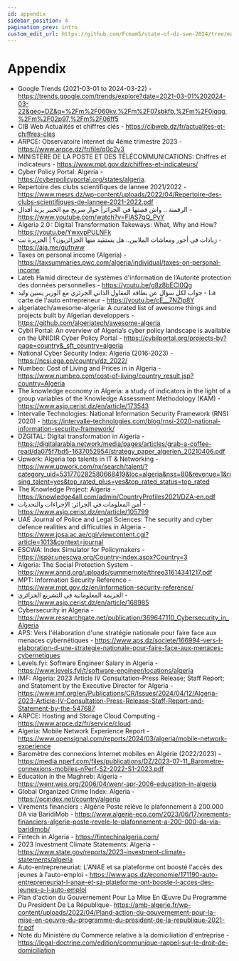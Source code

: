 ```yaml
---
id: appendix
sidebar_position: 4
pagination_prev: intro
custom_edit_url: https://github.com/Fcmam5/state-of-dz-swe-2024/tree/master/website/docs/appendix/index.md
---
```


# Appendix

- Google Trends (2021-03-01 to 2024-03-22) - https://trends.google.com/trends/explore?date=2021-03-01%202024-03-22&geo=DZ&q=%2Fm%2F060kv,%2Fm%2F07sbkfb,%2Fm%2F0jgqg,%2Fm%2F02p97,%2Fm%2F06ff5
- CIB Web Actualités et chiffres clés - https://cibweb.dz/fr/actualites-et-chiffres-cles
- ARPCE: Observatoire Internet du 4ème trimestre 2023 -  https://www.arpce.dz/fr/file/q0c2v3
- MINISTÈRE DE LA POSTE ET DES TÉLÉCOMMUNICATIONS: Chiffres et indicateurs - https://www.mpt.gov.dz/chiffres-et-indicateurs/
- Cyber Policy Portal: Algeria - https://cyberpolicyportal.org/states/algeria.
- Repertoire des clubs scientifiques de lannee 2021/2022 - https://www.mesrs.dz/wp-content/uploads/2022/04/Repertoire-des-clubs-scientifiques-de-lannee-2021-2022.pdf
- الرقمنة .. واش قصتها في الجزائر| حوار صريح مع الخبير يزيد أقدال - https://www.youtube.com/watch?v=FlAS7qQ_PyY 
- Algeria 2.0 : Digital Transformation Takeways: What, Why and How? https://youtu.be/YwxvpPULNFk
- زيادات في أجور ومعاشات الملايين.. هل يستفيد منها الجزائريون؟ | الجزيرة نت - https://aja.me/gufnww
- Taxes on personal income (Algeria) - https://taxsummaries.pwc.com/algeria/individual/taxes-on-personal-income		
- Lateb Hamid directeur de systèmes d'information de l’Autorité protection des données personnelles - https://youtu.be/g8z8bECl0Qg
- جواب لكل سؤال عن بطاقة المقاول الذاتي الجزئري مع الوزير يسين وليد - La carte de l'auto entrepreneur	- https://youtu.be/cE__7NZlp8Y
- algeriatech/awesome-algeria: A curated list of awesome things and projects built by Algerian developpers - https://github.com/algeriatech/awesome-algeria
- Cybil Portal:  An overview of Algeria’s cyber policy landscape is available on the UNIDIR Cyber Policy Portal - https://cybilportal.org/projects-by?page=country&_sft_country=algeria
- National Cyber Security Index: Algeria (2016-2023) - https://ncsi.ega.ee/country/dz_2022/
- Numbeo: Cost of Living and Prices in in Algeria - https://www.numbeo.com/cost-of-living/country_result.jsp?country=Algeria
- The knowledge economy in Algeria: a study of indicators in the light of a group variables of the Knowledge Assessment Methodology (KAM) - https://www.asjp.cerist.dz/en/article/173543
- Intervalle Technologies: National Information Security Framework (RNSI 2020) - https://intervalle-technologies.com/blog/rnsi-2020-national-information-security-framework/	
-  DZGITAL: Digital transformation in Algeria - https://digitalarabia.network/media/pages/articles/grab-a-coffee-read/da075f7bd5-1637052954/strategy_paper_algerien_20210406.pdf
-  Upwork: Algeria top talents in IT & Networking - https://www.upwork.com/nx/search/talent/?category_uid=531770282580668419&loc=algeria&nss=80&revenue=1&rising_talent=yes&top_rated_plus=yes&top_rated_status=top_rated
- The Knowledge Project: Algeria - https://knowledge4all.com/admin/CountryProfiles2021/DZA-en.pdf
- أمن المعلومات في الجزائر: الإجراءات والتحديات - https://www.asjp.cerist.dz/en/article/105799
- UAE Journal of Police and Legal Sciences: The security and cyber defence realities and difficulties in Algeria  - https://www.jpsa.ac.ae/cgi/viewcontent.cgi?article=1013&context=journal
- ESCWA: Index Simulator for Policymakers - https://ispar.unescwa.org/Country-index.aspx?Country=3
- Algeria: The Social Protection System - https://www.annd.org/uploads/summernote/three31614341217.pdf
- MPT: Information Security Reference - https://www.mpt.gov.dz/en/information-security-reference/
- الجريمة المعلوماتية في التشريع الجزائري - https://www.asjp.cerist.dz/en/article/168985
- Cybersecurity in Algeria - https://www.researchgate.net/publication/369647110_Cybersecurity_in_Algeria
- APS: Vers l'élaboration d'une stratégie nationale pour faire face aux menaces cybernétiques - https://www.aps.dz/societe/166994-vers-l-elaboration-d-une-strategie-nationale-pour-faire-face-aux-menaces-cybernetiques
- Levels.fyi: Software Engineer Salary in Algeria - https://www.levels.fyi/t/software-engineer/locations/algeria
- IMF: Algeria: 2023 Article IV Consultation-Press Release; Staff Report; and Statement by the Executive Director for Algeria - https://www.imf.org/en/Publications/CR/Issues/2024/04/12/Algeria-2023-Article-IV-Consultation-Press-Release-Staff-Report-and-Statement-by-the-547687
- ARPCE: Hosting and Storage  Cloud Computing -  https://www.arpce.dz/fr/service/cloud
- Algeria: Mobile Network Experience Report - https://www.opensignal.com/reports/2024/03/algeria/mobile-network-experience
- Baromètre des connexions Internet mobiles en Algérie (2022/2023) - https://media.nperf.com/files/publications/DZ/2023-07-11_Barometre-connexions-mobiles-nPerf-S2-2022-S1-2023.pdf
- Education in the Maghreb: Algeria - https://wenr.wes.org/2006/04/wenr-apr-2006-education-in-algeria
- Global Organized Crime Index: Algeria - https://ocindex.net/country/algeria
- Virements financiers : Algérie Poste relève le plafonnement à 200.000 DA via BaridiMob - https://www.algerie-eco.com/2023/06/17/virements-financiers-algerie-poste-revele-le-plafonnement-a-200-000-da-via-baridimob/
- Fintech in Algeria - https://fintechinalgeria.com/
- 2023 Investment Climate Statements: Algeria - https://www.state.gov/reports/2023-investment-climate-statements/algeria
- Auto-entrepreneuriat: L'ANAE et sa plateforme ont boosté l'accès des jeunes à l'auto-emploi - https://www.aps.dz/economie/171190-auto-entrepreneuriat-l-anae-et-sa-plateforme-ont-booste-l-acces-des-jeunes-a-l-auto-emploi
- Plan d'action du Gouvernement Pour La Mise En Œuvre Du Programme Du President De La République- https://amb-algerie.fr/wp-content/uploads/2022/04/Pland-action-du-gouvernement-pour-la-mise-en-oeuvre-du-programme-du-president-de-la-republique-2021-fr.pdf
- Note du Ministère du Commerce relative à la domiciliation d'entreprise - https://legal-doctrine.com/edition/communique-rappel-sur-le-droit-de-domiciliation
